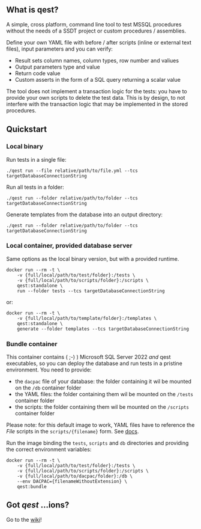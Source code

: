 ## What is qest?
A simple, cross platform, command line tool to test MSSQL procedures without the needs of a SSDT project or custom procedures / assemblies.

Define your own YAML file with before / after scripts (inline or external text files), input parameters and you can verify:
- Result sets column names, column types, row number and valiues
- Output parameters type and value
- Return code value
- Custom asserts in the form of a SQL query returning a scalar value

The tool does not implement a transaction logic for the tests: you have to provide your own scripts to delete the test data.
This is by design, to not interfere with the transaction logic that may be implemented in the stored procedures.

## Quickstart
### Local binary
Run tests in a single file:
```
./qest run --file relative/path/to/file.yml --tcs targetDatabaseConnectionString
```
Run all tests in a folder:
```
./qest run --folder relative/path/to/folder --tcs targetDatabaseConnectionString
```
Generate templates from the database into an output directory:
```
./qest run --folder relative/path/to/folder --tcs targetDatabaseConnectionString
```
### Local container, provided database server
Same options as the local binary version, but with a provided runtime.
```
docker run --rm -t \
    -v {full/local/path/to/test/folder}:/tests \
    -v {full/local/path/to/scripts/folder}:/scripts \
    qest:standalone \
    run --folder tests --tcs targetDatabaseConnectionString
```
or:
```
docker run --rm -t \
    -v {full/local/path/to/template/folder}:/templates \
    qest:standalone \
    generate --folder templates --tcs targetDatabaseConnectionString
```

### Bundle container
This container contains ( ;-) ) Microsoft SQL Server 2022 *and* qest executables, so you can deploy the database and run tests in a pristine environment.
You need to provide:
- the `dacpac` file of your database: the folder containing it wil be mounted on the `/db` container folder
- the YAML files: the folder containing them wil be mounted on the `/tests` container folder
- the scripts: the folder containing them wil be mounted on the `/scripts` container folder


Please note: for this default image to work, YAML files have to reference the _File_ scripts in the `scripts/{filename}` form. See [docs](https://github.com/Geims83/qest/wiki/YAML-test-definition).

Run the image binding the `tests`, `scripts` and `db` directories and providing the correct environment variables:
```
docker run --rm -t \
    -v {full/local/path/to/test/folder}:/tests \
    -v {full/local/path/to/scripts/folder}:/scripts \
    -v {full/local/path/to/dacpac/folder}:/db \
    --env DACPAC={filenameWithoutExtension} \
    qest:bundle
``` 

## Got _qest_ ...ions?
Go to the [wiki](https://github.com/Geims83/qest/wiki)!